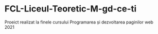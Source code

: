 # FCL-Liceul-Teoretic-M-gd-ce-ti
Proeict realizat la finele cursului Programarea și dezvoltarea paginilor web 2021
